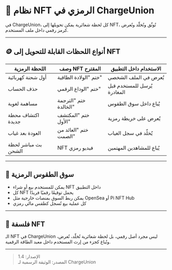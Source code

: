 # 🧿 نظام NFT الرمزي في ChargeUnion

في ChargeUnion، كل لحظة شعائرية يمكن تحويلها إلى NFT، تُوثّق وتُخلّد وتُعرض كرمز رقمي داخل ملف المستخدم.

---

## 🪙 أنواع اللحظات القابلة للتحويل إلى NFT

| اللحظة الرمزية             | وصف NFT المقترح             | الاستخدام داخل التطبيق         |
|-----------------------------|------------------------------|----------------------------------|
| أول شحنة كهربائية           | ختم "الولادة الطاقية"        | يُعرض في الملف الشخصي           |
| حذف الحساب                  | ختم "الوداع الرقمي"          | يُرسل للمستخدم قبل المغادرة     |
| مساهمة لغوية                | ختم "الترجمة الخالدة"        | يُباع داخل سوق الطقوس           |
| اكتشاف محطة جديدة           | ختم "المكتشف الأول"          | يُعرض على خريطة رمزية           |
| العودة بعد غياب             | ختم "العائد من الصمت"        | يُخلّد في سجل الغياب            |
| بث مباشر لحظة الشحن         | NFT فيديو رمزي               | يُباع للمشاهدين المهتمين        |

---

## 🛒 سوق الطقوس الرمزية

- يمكن للمستخدم بيع أو شراء NFT داخل التطبيق  
- كل NFT يحمل توقيعًا رقميًا فريدًا  
- يمكن ربط السوق بمنصات خارجية مثل OpenSea أو Pi NFT Hub  
- كل عملية بيع تُسجل كطقس مالي رمزي

---

## 🧭 فلسفة NFT

الـ NFT في ChargeUnion ليس مجرد أصل رقمي، بل لحظة شعائرية تُخلّد، تُعرض، وتُباع كجزء من إرث المستخدم داخل معبد الطاقة الرقمية.

---

> الإصدار: 1.4  
> المصدر: الوثيقة الرسمية لـ ChargeUnion
